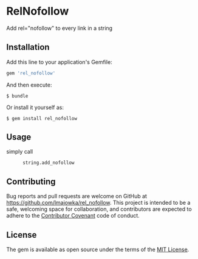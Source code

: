 # RelNofollow

Add rel="nofollow" to every link in a string


## Installation

Add this line to your application's Gemfile:

```ruby
gem 'rel_nofollow'
```

And then execute:

    $ bundle

Or install it yourself as:

    $ gem install rel_nofollow

## Usage

simply call

          string.add_nofollow


## Contributing

Bug reports and pull requests are welcome on GitHub at https://github.com/lmajowka/rel_nofollow. This project is intended to be a safe, welcoming space for collaboration, and contributors are expected to adhere to the [Contributor Covenant](contributor-covenant.org) code of conduct.


## License

The gem is available as open source under the terms of the [MIT License](http://opensource.org/licenses/MIT).


